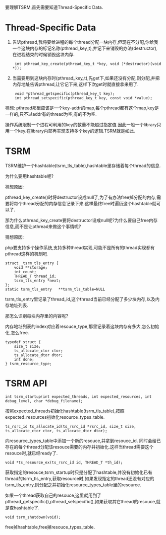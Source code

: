 要理解TSRM,首先需要知道Thread-Specific Data.

# Thread-Specific Data

1. 告诉pthread,我将要给进程的每个thread分配一块内存,但现在不分配,你给我一个这块内存的标记名称(pthread\_key\_t),并记下来销毁的办法(destructor),在进程结束的时候销毁这块内存.

        int pthread_key_create(pthread_key_t *key, void (*destructor)(void *));

2. 当需要用到这块内存时(pthread\_key\_t),先get下,如果还没有分配,则分配,并把内存地址告诉pthread,让它记下来,这样下次get时就直接拿来用了.

        void *pthread_getspecific(pthread_key_t key);
        int pthread_setspecific(pthread_key_t key, const void *value);

猜想: pthread那里应该是一个key-addr的map,每个pthread都有这个map,key是一样的,只不过addr有的thread为空,有的不为空.

操作系统限制一个进程可利用的key的数量不能超过指定值.因此一般一个library只用一个key.在library内部再实现支持多个key的逻辑.TSRM就是如此.

# TSRM

TSRM维护一个hashtable(tsrm\_tls\_table),hashtable里存储着每个thread的信息.

为什么要用hashtable呢?

猜想原因:

pthread\_key\_create()时将destructor设成null了,为了有办法free掉分配的内存,需要将每个thread分配的内存信息记录下来.这样最终free时遍历这个hashtable就可以了.

那为什么pthread\_key\_create要将destructor设成null呢?为什么要自己free内存信息,而不是让pthread来做这个事情呢?

猜想原因:

php要支持多个操作系统,支持多种thread实现,可能不是所有的thread实现都有pthread这样的机制吧.

    struct _tsrm_tls_entry {
        void **storage;
        int count;
        THREAD_T thread_id;
        tsrm_tls_entry *next;
    };
    static tsrm_tls_entry   **tsrm_tls_table=NULL

tsrm\_tls\_entry里记录了thread_id,这个thread当前已经分配了多少块内存,以及内存地址列表.

那怎么识别每块内存里的内容呢?

内存地址列表的index对应着resouce_type,那里记录着这块内存有多大,怎么初始化,怎么free.

    typedef struct {
        size_t size;
        ts_allocate_ctor ctor;
        ts_allocate_dtor dtor;
        int done;
    } tsrm_resource_type;

# TSRM API

    int tsrm_startup(int expected_threads, int expected_resources, int debug_level, char *debug_filename);

按照expected\_threads初始化hashtable(tsrm\_tls\_table),按照expected\_resources初始化resource\_types\_table.

    ts_rsrc_id ts_allocate_id(ts_rsrc_id *rsrc_id, size_t size, ts_allocate_ctor ctor, ts_allocate_dtor dtor);

向resource\_types\_table中添加一个新的resouce,并拿到resouce\_id. 同时会给已存在的每个thread分配该resouce需要的内存并初始化.这样当thread需要这个resouce时,就已经ready了.

    void *ts_resource_ex(ts_rsrc_id id, THREAD_T *th_id);

获取指定的resouce,tsrm\_startup时只是分配了hashtable,并没有初始化已有thread的tsrm\_tls\_entry,获取resource时,如果发现指定的thread还没有对应的tsrm\_tls\_entry,则分配之并初始化resource\_types\_table里的resource.

如果一个thread获取自己的resouce,这里就用到了pthread\_getspecific(),pthread\_setspecific(),如果获取其它thread的resouce,就是查hashtable了.

    void tsrm_shutdown(void);

free掉hashtable,free掉resouce\_types\_table.
